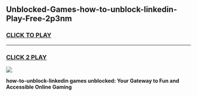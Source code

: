 
## Unblocked-Games-how-to-unblock-linkedin-Play-Free-2p3nm
<h3>
<a href="https://premium76.site?title=how-to-unblock-linkedin&ref=23A">CLICK TO PLAY</a></h3>
<hr>

<h3>
<a href="https://premium76.site?title=how-to-unblock-linkedin&ref=23A">CLICK 2 PLAY</a>
  
</h3>

<a href="https://premium76.site?title=how-to-unblock-linkedin&ref=23A"><img src="https://clearcache.store/games.png"></a>


**how-to-unblock-linkedin games unblocked: Your Gateway to Fun and Accessible Online Gaming**
